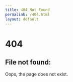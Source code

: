 ```yaml
---
title: 404 Not Found
permalink: /404.html
layout: default
---
```


# 404 

## File not found:

Oops, the page does not exist.
